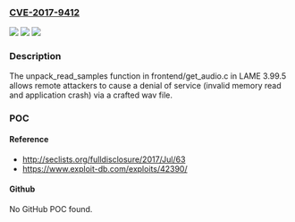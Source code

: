 ### [CVE-2017-9412](https://cve.mitre.org/cgi-bin/cvename.cgi?name=CVE-2017-9412)
![](https://img.shields.io/static/v1?label=Product&message=n%2Fa&color=blue)
![](https://img.shields.io/static/v1?label=Version&message=n%2Fa&color=blue)
![](https://img.shields.io/static/v1?label=Vulnerability&message=n%2Fa&color=brighgreen)

### Description

The unpack_read_samples function in frontend/get_audio.c in LAME 3.99.5 allows remote attackers to cause a denial of service (invalid memory read and application crash) via a crafted wav file.

### POC

#### Reference
- http://seclists.org/fulldisclosure/2017/Jul/63
- https://www.exploit-db.com/exploits/42390/

#### Github
No GitHub POC found.

